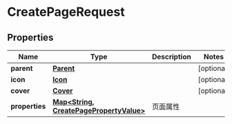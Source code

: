 

# CreatePageRequest


## Properties

| Name | Type | Description | Notes |
|------------ | ------------- | ------------- | -------------|
|**parent** | [**Parent**](Parent.md) |  |  [optional] |
|**icon** | [**Icon**](Icon.md) |  |  [optional] |
|**cover** | [**Cover**](Cover.md) |  |  [optional] |
|**properties** | [**Map&lt;String, CreatePagePropertyValue&gt;**](CreatePagePropertyValue.md) | 页面属性 |  |



